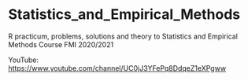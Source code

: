 # Statistics_and_Empirical_Methods
R practicum, problems, solutions and theory to Statistics and Empirical Methods Course FMI 2020/2021

YouTube: https://www.youtube.com/channel/UC0jJ3YFePq8DdqeZ1eXPgww
